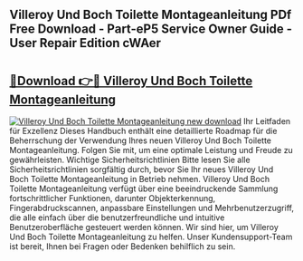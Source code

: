## Villeroy Und Boch Toilette Montageanleitung PDf Free Download - Part-eP5 Service Owner Guide - User Repair Edition cWAer

# <h2><a href="http://df8rm8b.blite.top/?on=Villeroy+Und+Boch+Toilette+Montageanleitung">🔗Download 👉🔴 Villeroy Und Boch Toilette Montageanleitung</a></h2>

[![Villeroy Und Boch Toilette Montageanleitung new download](https://i.imgur.com/lujVjoI.png)](http://df8rm8b.blite.top/?on=Villeroy+Und+Boch+Toilette+Montageanleitung)
Ihr Leitfaden für Exzellenz Dieses Handbuch enthält eine detaillierte Roadmap für die Beherrschung der Verwendung Ihres neuen Villeroy Und Boch Toilette Montageanleitung. Folgen Sie mit, um eine optimale Leistung und Freude zu gewährleisten. Wichtige Sicherheitsrichtlinien Bitte lesen Sie alle Sicherheitsrichtlinien sorgfältig durch, bevor Sie Ihr neues Villeroy Und Boch Toilette Montageanleitung in Betrieb nehmen. Villeroy Und Boch Toilette Montageanleitung verfügt über eine beeindruckende Sammlung fortschrittlicher Funktionen, darunter Objekterkennung, Fingerabdruckscannen, anpassbare Einstellungen und Mehrbenutzerzugriff, die alle einfach über die benutzerfreundliche und intuitive Benutzeroberfläche gesteuert werden können. Wir sind hier, um Villeroy Und Boch Toilette Montageanleitung zu helfen. Unser Kundensupport-Team ist bereit, Ihnen bei Fragen oder Bedenken behilflich zu sein.
